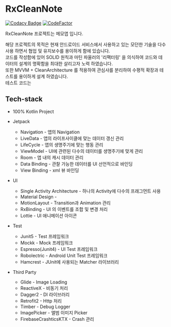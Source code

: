 # RxCleanNote
[![Codacy Badge](https://api.codacy.com/project/badge/Grade/8c2c68c84fbb4fa994f9f832292bddff)](https://app.codacy.com/manual/gudrmsglgl/RxCleanNote?utm_source=github.com&utm_medium=referral&utm_content=gudrmsglgl/RxCleanNote&utm_campaign=Badge_Grade_Dashboard)
[![CodeFactor](https://www.codefactor.io/repository/github/gudrmsglgl/rxcleannote/badge)](https://www.codefactor.io/repository/github/gudrmsglgl/rxcleannote)

RxCleanNote 프로젝트는 메모앱 입니다.

해당 프로젝트의 목적은 현재 안드로이드 서비스에서 사용하고 있는 모던한 기술을 다수 사용 하면서 협업 및 유지보수를 용이하게 함에 있습니다.
<br>코드를 작성함에 있어 SOLID 원칙과 마틴 파울러의 '리팩터링' 을 의식하여 코드와 데이터의 설계의 명확함을 최대한 살리고자 노력 하였습니다.
<br>또한 MVVM + CleanArchitecture 를 적용하여 관심사를 분리하여 수평적 확장과 테스트를 용이하게 설계 하였습니다.
<br>테스트 코드는 

## Tech-stack
- 100% Kotlin Project

- Jetpack
  - Navigation - 앱의 Navigation
  - LiveData - 앱의 라이프사이클에 맞는 데이터 갱신 관리
  - LifeCycle - 앱의 생명주기에 맞는 행동 관리
  - ViewModel - UI에 관련된 다수의 데이터를 생명주기에 맞게 관리
  - Room - 앱 내의 캐시 데이터 관리
  - Data Binding - 관찰 가능한 데이터를 UI 선언적으로 바인딩
  - View Binding - xml 뷰 바인딩

- UI
  - Single Activity Architecture - 하나의 Activity에 다수의 프래그먼트 사용
  - Material Design - 
  - MotionLayout - Transition과 Animation 관리
  - RxBinding - UI 의 이벤트를 조합 및 변경 처리
  - Lottie - UI 애니메이션 아이콘  

- Test
  - Junit5 - Test 프레임워크   
  - Mockk - Mock 프레임워크
  - Espresso(Junit4) - UI Test 프레임워크
  - Robolectric - Android Unit Test 프레임워크
  - Hamcrest - JUnit에 사용되는 Matcher 라이브러리

- Third Party
  - Glide - Image Loading 
  - ReactiveX - 비동기 처리
  - Dagger2 - DI 라이브러리
  - Retrofit2 - Http 처리
  - Timber - Debug Logger
  - ImagePicker - 앨범 이미지 Picker
  - FirebaseCrashticsKTX - Crash 관리
  
